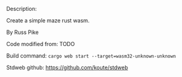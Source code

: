 Description:

Create a simple maze rust wasm.

By Russ Pike

Code modified from: TODO

Build command: 
`cargo web start --target=wasm32-unknown-unknown`

Stdweb github: https://github.com/koute/stdweb

